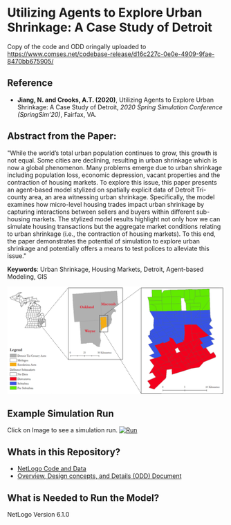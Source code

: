 # Utilizing Agents to Explore Urban Shrinkage: A Case Study of Detroit

Copy of the code and ODD oringally uploaded to <https://www.comses.net/codebase-release/d16c227c-0e0e-4909-9fae-8470bb675905/>
 
## Reference
 
* **Jiang, N. and Crooks, A.T. (2020)**, Utilizing Agents to Explore Urban Shrinkage: A Case Study of Detroit, *2020 Spring Simulation Conference (SpringSim’20)*, Fairfax, VA.


## Abstract from the Paper:

"While the world’s total urban population continues to grow, this growth is not equal. Some cities are declining, resulting in urban shrinkage which is now a global phenomenon. Many problems emerge due to urban shrinkage including population loss, economic depression, vacant properties and the contraction of housing markets. To explore this issue, this paper presents an agent-based model stylized on spatially explicit data of Detroit Tri-county area, an area witnessing urban shrinkage. Specifically, the model examines how micro-level housing trades impact urban shrinkage by capturing interactions between sellers and buyers within different sub-housing markets. The stylized model results highlight not only how we can simulate housing transactions but the aggregate market conditions relating to urban shrinkage (i.e., the contraction of housing markets). To this end, the paper demonstrates the potential of simulation to explore urban shrinkage and potentially offers a means to test polices to alleviate this issue."

**Keywords**: Urban Shrinkage, Housing Markets, Detroit, Agent-based Modeling, GIS 
 
 ![StudyArea.png](StudyArea.png)
 

## Example Simulation Run

Click on Image to see a simulation run. 
[![Run](http://img.youtube.com/vi/f7tjfnmGNLo/0.jpg)](http://www.youtube.com/watch?v=f7tjfnmGNLo "Run")



## Whats in this Repository? 
* [NetLogo Code and Data](UrbanShrinkage.nlogo)
* [Overview, Design concepts, and Details (ODD) Document](Shrinkage_ODD.pdf)

## What is Needed to Run the Model?
NetLogo Version 6.1.0
